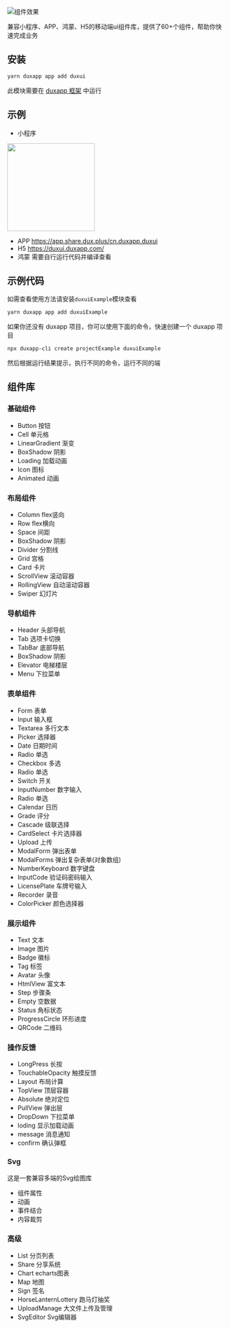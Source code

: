 ![组件效果](https://duxapp.com/assets/images/duxui-7708652baa055ffa6122759ff122c205.jpg)

兼容小程序、APP、鸿蒙、H5的移动端ui组件库，提供了60+个组件，帮助你快速完成业务

## 安装

```bash
yarn duxapp app add duxui
```

此模块需要在 [duxapp 框架](https://duxapp.com) 中运行

## 示例

- 小程序  
<img src="https://duxapp.com/img/weapp/duxui.jpg" width="200" />  

- APP https://app.share.dux.plus/cn.duxapp.duxui
- H5 https://duxui.duxapp.com/
- 鸿蒙 需要自行运行代码并编译查看

## 示例代码

如需查看使用方法请安装`duxuiExample`模块查看
```bash
yarn duxapp app add duxuiExample
```

如果你还没有 duxapp 项目，你可以使用下面的命令，快速创建一个 duxapp 项目

```bash
npx duxapp-cli create projectExample duxuiExample
```

然后根据运行结果提示，执行不同的命令，运行不同的端

## 组件库

### 基础组件
- Button 按钮
- Cell 单元格
- LinearGradient 渐变
- BoxShadow 阴影
- Loading 加载动画
- Icon 图标
- Animated 动画

### 布局组件
- Column flex竖向
- Row flex横向
- Space 间距
- BoxShadow 阴影
- Divider 分割线
- Grid 宫格
- Card 卡片
- ScrollView 滚动容器
- RollingView 自动滚动容器
- Swiper 幻灯片

### 导航组件
- Header 头部导航
- Tab 选项卡切换
- TabBar 底部导航
- BoxShadow 阴影
- Elevator 电梯楼层
- Menu 下拉菜单

### 表单组件
- Form 表单
- Input 输入框
- Textarea 多行文本
- Picker 选择器
- Date 日期时间
- Radio 单选
- Checkbox 多选
- Radio 单选
- Switch 开关
- InputNumber 数字输入
- Radio 单选
- Calendar 日历
- Grade 评分
- Cascade 级联选择
- CardSelect 卡片选择器
- Upload 上传
- ModalForm 弹出表单
- ModalForms 弹出复杂表单(对象数组)
- NumberKeyboard 数字键盘
- InputCode 验证码密码输入
- LicensePlate 车牌号输入
- Recorder 录音
- ColorPicker 颜色选择器

### 展示组件
- Text 文本
- Image 图片
- Badge 徽标
- Tag 标签
- Avatar 头像
- HtmlView 富文本
- Step 步骤条
- Empty 空数据
- Status 角标状态
- ProgressCircle 环形进度
- QRCode 二维码

### 操作反馈
- LongPress 长按
- TouchableOpacity 触摸反馈
- Layout 布局计算
- TopView 顶层容器
- Absolute 绝对定位
- PullView 弹出层
- DropDown 下拉菜单
- loding 显示加载动画
- message 消息通知
- confirm 确认弹框

### Svg
这是一套兼容多端的Svg绘图库
- 组件属性
- 动画
- 事件结合
- 内容裁剪

### 高级
- List 分页列表
- Share 分享系统
- Chart echarts图表
- Map 地图
- Sign 签名
- HorseLanternLottery 跑马灯抽奖
- UploadManage 大文件上传及管理
- SvgEditor Svg编辑器
